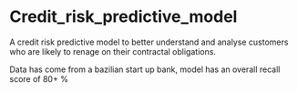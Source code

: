# Credit_risk_predictive_model

A credit risk predictive model to better understand and analyse customers who are likely to renage on their contractal obligations. 

Data has come from a bazilian start up bank, model has an overall recall score of 80+ %
